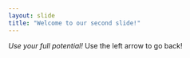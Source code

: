 ```yaml
---
layout: slide
title: "Welcome to our second slide!"
---
```

*Use your full potential!*
Use the left arrow to go back!
